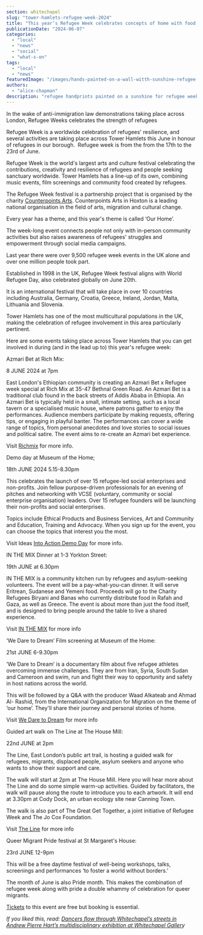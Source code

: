 ```yaml
---
section: whitechapel
slug: "tower-hamlets-refugee-week-2024"
title: "This year’s Refugee Week celebrates concepts of home with food, film, and music events across Tower Hamlets."
publicationDate: "2024-06-07"
categories: 
  - "local"
  - "news"
  - "social"
  - "what-s-on"
tags: 
  - "local"
  - "news"
featuredImage: "/images/hands-painted-on-a-wall-witth-sunshine-refugee-week-tower-hamlets.jpg"
authors: 
  - "alice-chapman"
description: "refugee handprints painted on a sunshine for refugee week in Tower Hamlets"
---
```


In the wake of anti-immigration law demonstrations taking place across London, Refugee Weeks celebrates the strength of refugees

Refugee Week is a worldwide celebration of refugees' resilience, and several activities are taking place across Tower Hamlets this June in honour of refugees in our borough.  Refugee week is from the from the 17th to the 23rd of June.

Refugee Week is the world's largest arts and culture festival celebrating the contributions, creativity and resilience of refugees and people seeking sanctuary worldwide. Tower Hamlets has a line-up of its own, combining music events, film screenings and community food created by refugees. 

The Refugee Week festival is a partnership project that is organised by the charity [Counterpoints Arts](https://counterpoints.org.uk/). Counterpoints Arts in Hoxton is a leading national organisation in the field of arts, migration and cultural change. 

Every year has a theme, and this year's theme is called ‘Our Home’.

The week-long event connects people not only with in-person community activities but also raises awareness of refugees' struggles and empowerment through social media campaigns. 

Last year there were over 9,500 refugee week events in the UK alone and over one million people took part.

Established in 1998 in the UK, Refugee Week festival aligns with World Refugee Day, also celebrated globally on June 20th.

It is an international festival that will take place in over 10 countries including Australia, Germany, Croatia, Greece, Ireland, Jordan, Malta, Lithuania and Slovenia. 

Tower Hamlets has one of the most multicultural populations in the UK, making the celebration of refugee involvement in this area particularly pertinent. 

Here are some events taking place across Tower Hamlets that you can get involved in during (and in the lead up to) this year's refugee week: 

Azmari Bet at Rich Mix:

8 JUNE 2024 at 7pm

East London's Ethiopian community is creating an Azmari Bet x Refugee week special at Rich Mix at 35-47 Bethnal Green Road. An Azmari Bet is a traditional club found in the back streets of Addis Ababa in Ethiopia. An Azmari Bet is typically held in a small, intimate setting, such as a local tavern or a specialised music house, where patrons gather to enjoy the performances. Audience members participate by making requests, offering tips, or engaging in playful banter. The performances can cover a wide range of topics, from personal anecdotes and love stories to social issues and political satire. The event aims to re-create an Azmari bet experience. 

Visit [Richmix](https://richmix.org.uk/events/azmari-bet/) for more info.

Demo day at Museum of the Home;

18th JUNE 2024 5.15-8.30pm 

This celebrates the launch of over 15 refugee-led social enterprises and non-profits. Join fellow purpose-driven professionals for an evening of pitches and networking with VCSE (voluntary, community or social enterprise organisation) leaders. Over 15 refugee founders will be launching their non-profits and social enterprises. 

Topics include Ethical Products and Business Services, Art and Community and Education, Training and Advocacy. When you sign up for the event, you can choose the topics that interest you the most.

Visit Ideas [Into Action Demo Day](https://www.eventbrite.co.uk/e/ideas-into-action-demo-day-2024-tickets-890906183377) for more info.

IN THE MIX Dinner at 1-3 Yorkton Street:

19th JUNE at 6.30pm 

IN THE MIX is a community kitchen run by refugees and asylum-seeking volunteers. The event will be a pay-what-you-can dinner. It will serve Eritrean, Sudanese and Yemeni food. Proceeds will go to the Charity Refugees Biryani and Banas who currently distribute food in Rafah and Gaza, as well as Greece. The event is about more than just the food itself, and is designed to bring people around the table to live a shared experience. 

Visit [IN THE MIX](https://www.eventbrite.co.uk/e/in-the-mix-supper-club-tickets-912605807537?aff=oddtdtcreator) for more info

‘We Dare to Dream’ Film screening at Museum of the Home:

21st JUNE 6-9.30pm

‘We Dare to Dream’ is a documentary film about five refugee athletes overcoming immense challenges. They are from Iran, Syria, South Sudan and Cameroon and swim, run and fight their way to opportunity and safety in host nations across the world. 

This will be followed by a Q&A with the producer Waad Alkateab and Ahmad Al- Rashid, from the International Organization for Migration on the theme of ‘our home’. They'll share their journey and personal stories of home.

Visit [We Dare to Dream](https://www.museumofthehome.org.uk/whats-on/events/we-dare-to-dream/) for more info 

Guided art walk on The Line at The House Mill:

22nd JUNE at 2pm 

The Line, East London’s public art trail, is hosting a guided walk for refugees, migrants, displaced people, asylum seekers and anyone who wants to show their support and care. 

The walk will start at 2pm at The House Mill. Here you will hear more about The Line and do some simple warm-up activities. Guided by facilitators, the walk will pause along the route to introduce you to each artwork. It will end at 3.30pm at Cody Dock, an urban ecology site near Canning Town. 

The walk is also part of The Great Get Together, a joint initiative of Refugee Week and The Jo Cox Foundation.

Visit [The Line](http://www.eventbrite.com/e/883269963237) for more info

Queer Migrant Pride festival at St Margaret's House:

23rd JUNE 12-9pm 

This will be a free daytime festival of well-being workshops, talks, screenings and performances ‘to foster a world without borders.’

The month of June is also Pride month. This makes the combination of refugee week along with pride a double whammy of celebration for queer migrants. 

[Tickets](https://www.stmargaretshouse.org.uk/events/queer-migrant-pride-fest-2024) to this event are free but booking is essential. 

_If you liked this, read: [Dancers flow through Whitechapel’s streets in Andrew Pierre Hart’s multidisciplinary exhibition at Whitechapel Galler](https://whitechapellondon.co.uk/andrew-pierre-hart-whitechapel-gallery-exhibition/)y_
